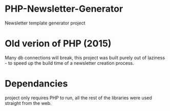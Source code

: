 # PHP-Newsletter-Generator
Newsletter template generator project

# Old verion of PHP (2015)
Many db connections will break, this project was built purely out of laziness - to speed up the build time of a newsletter creation process.

# Dependancies
project only requires PHP to run, all the rest of the libraries were used straight from the web.